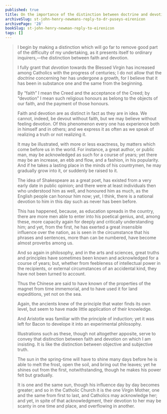 ```yaml
---
published: true
title: On the importance of the distinction between doctrine and devotion
archiveSlug: st-john-henry-newmans-reply-to-dr-puseys-eirenicon
archivePage: '28'
bookSlug: st-john-henry-newman-reply-to-eirenicon
tags: []
---
```


> I begin by making a distinction which will go far to remove good part of the difficulty of my undertaking, as it presents itself to ordinary inquirers,—the distinction between faith and devotion.
>
> I fully grant that *devotion* towards the Blessed Virgin has increased among Catholics with the progress of centuries; I do not allow that the *doctrine* concerning her has undergone a growth, for I believe that it has been in substance one and the same from the beginning.
>
> By “faith” I mean the Creed and the acceptance of the Creed; by “devotion” I mean such religious honours as belong to the objects of our faith, and the payment of those honours.
>
> Faith and devotion are as distinct in fact as they are in idea. We cannot, indeed, be devout without faith, but we may believe without feeling devotion. Of this phenomenon every one has experience both in himself and in others; and we express it as often as we speak of realizing a truth or not realizing it.
>
> It may be illustrated, with more or less exactness, by matters which come before us in the world. For instance, a great author, or public man, may be acknowledged as such for a course of years; yet there may be an increase, an ebb and flow, and a fashion, in his popularity. And if he takes a lasting place in the minds of his countrymen, he may gradually grow into it, or suddenly be raised to it.
>
> The idea of Shakespeare as a great poet, has existed from a very early date in public opinion; and there were at least individuals then who understood him as well, and honoured him as much, as the English people can honour him now; yet, I think, there is a national devotion to him in this day such as never has been before.
>
> This has happened, because, as education spreads in the country, there are more men able to enter into his poetical genius, and, among these, more capacity again for deeply and critically understanding him; and yet, from the first, he has exerted a great insensible influence over the nation, as is seen in the circumstance that his phrases and sentences, more than can be numbered, have become almost proverbs among us.
>
> And so again in philosophy, and in the arts and sciences, great truths and principles have sometimes been known and acknowledged for a course of years; but, whether from feebleness of intellectual power in the recipients, or external circumstances of an accidental kind, they have not been turned to account.
>
> Thus the Chinese are said to have known of the properties of the magnet from time immemorial, and to have used it for land expeditions, yet not on the sea.
>
> Again, the ancients knew of the principle that water finds its own level, but seem to have made little application of their knowledge.
>
> And Aristotle was familiar with the principle of induction; yet it was left for Bacon to develope it into an experimental philosophy.
>
> Illustrations such as these, though not altogether apposite, serve to convey that distinction between faith and devotion on which I am insisting. It is like the distinction between objective and subjective truth.
>
> The sun in the spring-time will have to shine many days before he is able to melt the frost, open the soil, and bring out the leaves; yet he shines out from the first, notwithstanding, though he makes his power felt but gradually.
>
> It is one and the same sun, though his influence day by day becomes greater; and so in the Catholic Church it is the one Virgin Mother, one and the same from first to last, and Catholics may acknowledge her; and yet, in spite of that acknowledgment, their devotion to her may be scanty in one time and place, and overflowing in another.
